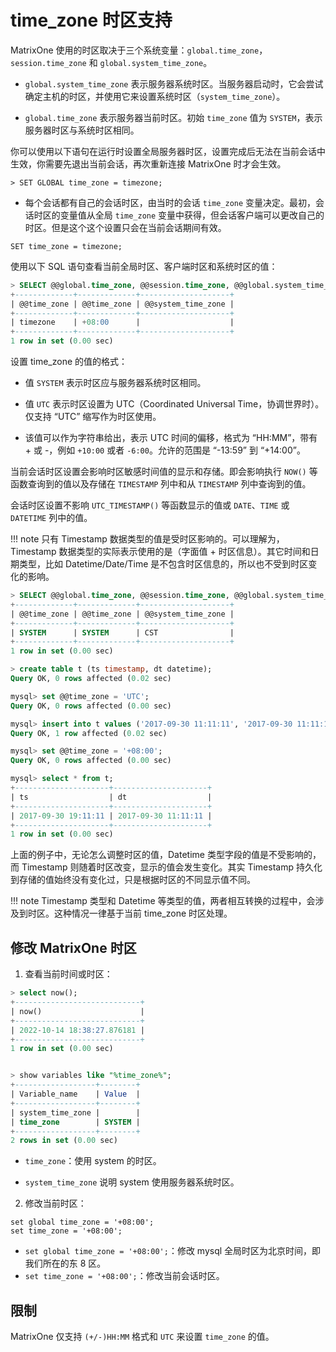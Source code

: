 # time_zone 时区支持

MatrixOne 使用的时区取决于三个系统变量：`global.time_zone`，`session.time_zone` 和 `global.system_time_zone`。

* `global.system_time_zone` 表示服务器系统时区。当服务器启动时，它会尝试确定主机的时区，并使用它来设置系统时区（`system_time_zone`）。

* `global.time_zone` 表示服务器当前时区。初始 `time_zone` 值为 `SYSTEM`，表示服务器时区与系统时区相同。

你可以使用以下语句在运行时设置全局服务器时区，设置完成后无法在当前会话中生效，你需要先退出当前会话，再次重新连接 MatrixOne 时才会生效。

```
> SET GLOBAL time_zone = timezone;
```

* 每个会话都有自己的会话时区，由当时的会话 `time_zone` 变量决定。最初，会话时区的变量值从全局 `time_zone` 变量中获得，但会话客户端可以更改自己的时区。但是这个这个设置只会在当前会话期间有效。

```
SET time_zone = timezone;
```

使用以下 SQL 语句查看当前全局时区、客户端时区和系统时区的值：

```sql
> SELECT @@global.time_zone, @@session.time_zone, @@global.system_time_zone;
+-------------+-------------+--------------------+
| @@time_zone | @@time_zone | @@system_time_zone |
+-------------+-------------+--------------------+
| timezone    | +08:00      |                    |
+-------------+-------------+--------------------+
1 row in set (0.00 sec)
```

设置 time_zone 的值的格式：

- 值 `SYSTEM` 表示时区应与服务器系统时区相同。

- 值 `UTC` 表示时区设置为 UTC（Coordinated Universal Time，协调世界时）。仅支持 “UTC” 缩写作为时区使用。

- 该值可以作为字符串给出，表示 UTC 时间的偏移，格式为 “HH:MM”，带有 + 或 -，例如 `+10:00` 或者 `-6:00`。允许的范围是 “-13:59” 到 “+14:00”。

当前会话时区设置会影响时区敏感时间值的显示和存储。即会影响执行 `NOW()` 等函数查询到的值以及存储在 `TIMESTAMP` 列中和从 `TIMESTAMP` 列中查询到的值。

会话时区设置不影响 `UTC_TIMESTAMP()` 等函数显示的值或 `DATE`、`TIME` 或 `DATETIME` 列中的值。

!!! note
    只有 Timestamp 数据类型的值是受时区影响的。可以理解为，Timestamp 数据类型的实际表示使用的是（字面值 + 时区信息）。其它时间和日期类型，比如 Datetime/Date/Time 是不包含时区信息的，所以也不受到时区变化的影响。

```sql
> SELECT @@global.time_zone, @@session.time_zone, @@global.system_time_zone;
+-------------+-------------+--------------------+
| @@time_zone | @@time_zone | @@system_time_zone |
+-------------+-------------+--------------------+
| SYSTEM      | SYSTEM      | CST                |
+-------------+-------------+--------------------+
1 row in set (0.00 sec)

> create table t (ts timestamp, dt datetime);
Query OK, 0 rows affected (0.02 sec)

mysql> set @@time_zone = 'UTC';
Query OK, 0 rows affected (0.00 sec)

mysql> insert into t values ('2017-09-30 11:11:11', '2017-09-30 11:11:11');
Query OK, 1 row affected (0.02 sec)

mysql> set @@time_zone = '+08:00';
Query OK, 0 rows affected (0.00 sec)

mysql> select * from t;
+---------------------+---------------------+
| ts                  | dt                  |
+---------------------+---------------------+
| 2017-09-30 19:11:11 | 2017-09-30 11:11:11 |
+---------------------+---------------------+
1 row in set (0.00 sec)
```

上面的例子中，无论怎么调整时区的值，Datetime 类型字段的值是不受影响的，而 Timestamp 则随着时区改变，显示的值会发生变化。其实 Timestamp 持久化到存储的值始终没有变化过，只是根据时区的不同显示值不同。

!!! note
    Timestamp 类型和 Datetime 等类型的值，两者相互转换的过程中，会涉及到时区。这种情况一律基于当前 time_zone 时区处理。

## 修改 MatrixOne 时区

1. 查看当前时间或时区：

```sql
> select now();
+----------------------------+
| now()                      |
+----------------------------+
| 2022-10-14 18:38:27.876181 |
+----------------------------+
1 row in set (0.00 sec)


> show variables like "%time_zone%";
+------------------+--------+
| Variable_name    | Value  |
+------------------+--------+
| system_time_zone |        |
| time_zone        | SYSTEM |
+------------------+--------+
2 rows in set (0.00 sec)
```

- `time_zone`：使用 system 的时区。

- `system_time_zone` 说明 system 使用服务器系统时区。

2. 修改当前时区：

```
set global time_zone = '+08:00';
set time_zone = '+08:00';
```

- `set global time_zone = '+08:00';`：修改 mysql 全局时区为北京时间，即我们所在的东 8 区。
- `set time_zone = '+08:00';`：修改当前会话时区。

## 限制

MatrixOne 仅支持 `(+/-)HH:MM` 格式和 `UTC` 来设置 `time_zone` 的值。
